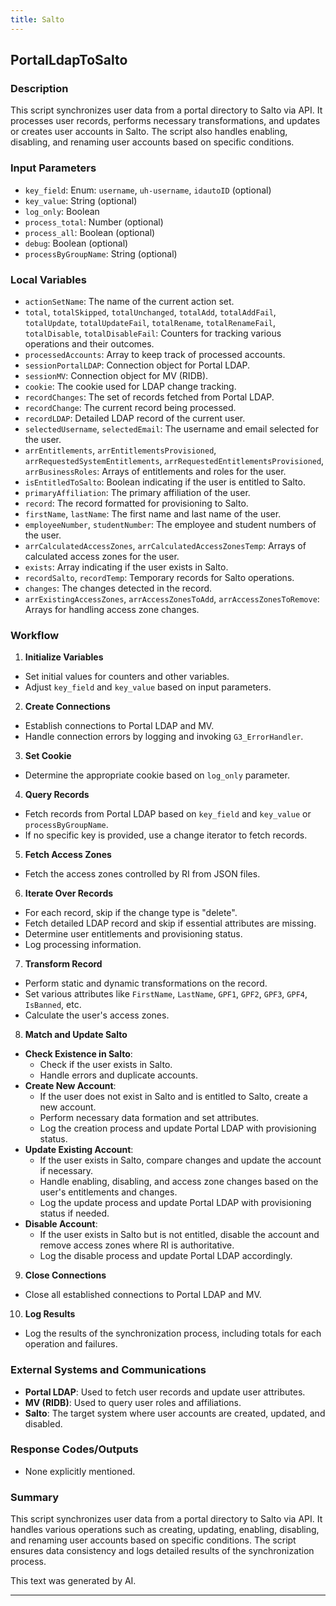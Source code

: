 ```yaml
---
title: Salto
---
```


## PortalLdapToSalto
 ### Description
This script synchronizes user data from a portal directory to Salto via API. It processes user records, performs necessary transformations, and updates or creates user accounts in Salto. The script also handles enabling, disabling, and renaming user accounts based on specific conditions.

### Input Parameters
- `key_field`: Enum: `username`, `uh-username`, `idautoID` (optional)
- `key_value`: String (optional)
- `log_only`: Boolean
- `process_total`: Number (optional)
- `process_all`: Boolean (optional)
- `debug`: Boolean (optional)
- `processByGroupName`: String (optional)

### Local Variables
- `actionSetName`: The name of the current action set.
- `total`, `totalSkipped`, `totalUnchanged`, `totalAdd`, `totalAddFail`, `totalUpdate`, `totalUpdateFail`, `totalRename`, `totalRenameFail`, `totalDisable`, `totalDisableFail`: Counters for tracking various operations and their outcomes.
- `processedAccounts`: Array to keep track of processed accounts.
- `sessionPortalLDAP`: Connection object for Portal LDAP.
- `sessionMV`: Connection object for MV (RIDB).
- `cookie`: The cookie used for LDAP change tracking.
- `recordChanges`: The set of records fetched from Portal LDAP.
- `recordChange`: The current record being processed.
- `recordLDAP`: Detailed LDAP record of the current user.
- `selectedUsername`, `selectedEmail`: The username and email selected for the user.
- `arrEntitlements`, `arrEntitlementsProvisioned`, `arrRequestedSystemEntitlements`, `arrRequestedEntitlementsProvisioned`, `arrBusinessRoles`: Arrays of entitlements and roles for the user.
- `isEntitledToSalto`: Boolean indicating if the user is entitled to Salto.
- `primaryAffiliation`: The primary affiliation of the user.
- `record`: The record formatted for provisioning to Salto.
- `firstName`, `lastName`: The first name and last name of the user.
- `employeeNumber`, `studentNumber`: The employee and student numbers of the user.
- `arrCalculatedAccessZones`, `arrCalculatedAccessZonesTemp`: Arrays of calculated access zones for the user.
- `exists`: Array indicating if the user exists in Salto.
- `recordSalto`, `recordTemp`: Temporary records for Salto operations.
- `changes`: The changes detected in the record.
- `arrExistingAccessZones`, `arrAccessZonesToAdd`, `arrAccessZonesToRemove`: Arrays for handling access zone changes.

### Workflow
1. **Initialize Variables**
- Set initial values for counters and other variables.
- Adjust `key_field` and `key_value` based on input parameters.

2. **Create Connections**
- Establish connections to Portal LDAP and MV.
- Handle connection errors by logging and invoking `G3_ErrorHandler`.

3. **Set Cookie**
- Determine the appropriate cookie based on `log_only` parameter.

4. **Query Records**
- Fetch records from Portal LDAP based on `key_field` and `key_value` or `processByGroupName`.
- If no specific key is provided, use a change iterator to fetch records.

5. **Fetch Access Zones**
- Fetch the access zones controlled by RI from JSON files.

6. **Iterate Over Records**
- For each record, skip if the change type is "delete".
- Fetch detailed LDAP record and skip if essential attributes are missing.
- Determine user entitlements and provisioning status.
- Log processing information.

7. **Transform Record**
- Perform static and dynamic transformations on the record.
- Set various attributes like `FirstName`, `LastName`, `GPF1`, `GPF2`, `GPF3`, `GPF4`, `IsBanned`, etc.
- Calculate the user's access zones.

8. **Match and Update Salto**
- **Check Existence in Salto**:
    - Check if the user exists in Salto.
    - Handle errors and duplicate accounts.
- **Create New Account**:
    - If the user does not exist in Salto and is entitled to Salto, create a new account.
    - Perform necessary data formation and set attributes.
    - Log the creation process and update Portal LDAP with provisioning status.
- **Update Existing Account**:
    - If the user exists in Salto, compare changes and update the account if necessary.
    - Handle enabling, disabling, and access zone changes based on the user's entitlements and changes.
    - Log the update process and update Portal LDAP with provisioning status if needed.
- **Disable Account**:
    - If the user exists in Salto but is not entitled, disable the account and remove access zones where RI is authoritative.
    - Log the disable process and update Portal LDAP accordingly.

9. **Close Connections**
- Close all established connections to Portal LDAP and MV.

10. **Log Results**
- Log the results of the synchronization process, including totals for each operation and failures.

### External Systems and Communications
- **Portal LDAP**: Used to fetch user records and update user attributes.
- **MV (RIDB)**: Used to query user roles and affiliations.
- **Salto**: The target system where user accounts are created, updated, and disabled.

### Response Codes/Outputs
- None explicitly mentioned.

### Summary
This script synchronizes user data from a portal directory to Salto via API. It handles various operations such as creating, updating, enabling, disabling, and renaming user accounts based on specific conditions. The script ensures data consistency and logs detailed results of the synchronization process. 

This text was generated by AI. 

 --- 